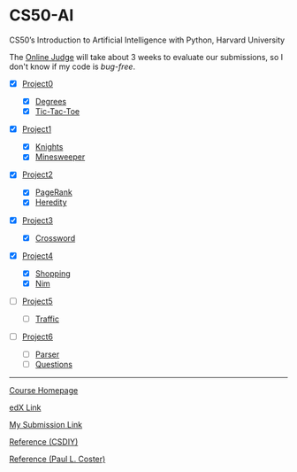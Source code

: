 # CS50-AI
CS50’s Introduction to Artificial Intelligence with Python, Harvard University



The [Online Judge](https://cs50.me/cs50ai) will take about 3 weeks to evaluate our submissions, so I don't know if my code is *bug-free*.

- [x] [Project0](https://cs50.harvard.edu/ai/2020/projects/0/)

  - [x] [Degrees](https://cs50.harvard.edu/ai/2020/projects/0/degrees/)
  - [x] [Tic-Tac-Toe](https://cs50.harvard.edu/ai/2020/projects/0/tictactoe/)
- [x] [Project1](https://cs50.harvard.edu/ai/2020/projects/1/)

  - [x] [Knights](https://cs50.harvard.edu/ai/2020/projects/1/knights/)
  - [x] [Minesweeper](https://cs50.harvard.edu/ai/2020/projects/1/minesweeper/)
- [x] [Project2](https://cs50.harvard.edu/ai/2020/projects/2/)

  - [x] [PageRank](https://cs50.harvard.edu/ai/2020/projects/2/pagerank/)
  - [x] [Heredity](https://cs50.harvard.edu/ai/2020/projects/2/heredity/)
- [x] [Project3](https://cs50.harvard.edu/ai/2020/projects/3/)

  - [x] [Crossword](https://cs50.harvard.edu/ai/2020/projects/3/crossword/)
- [x] [Project4](https://cs50.harvard.edu/ai/2020/projects/4/)

  - [x] [Shopping](https://cs50.harvard.edu/ai/2020/projects/4/shopping/)
  - [x] [Nim](https://cs50.harvard.edu/ai/2020/projects/4/nim/)
- [ ] [Project5](https://cs50.harvard.edu/ai/2020/projects/5/)

  - [ ] [Traffic](https://cs50.harvard.edu/ai/2020/projects/5/traffic/)
- [ ] [Project6](https://cs50.harvard.edu/ai/2020/projects/6/)

  - [ ] [Parser](https://cs50.harvard.edu/ai/2020/projects/6/parser/)
  - [ ] [Questions](https://cs50.harvard.edu/ai/2020/projects/6/questions/)
  
---

[Course Homepage](https://cs50.harvard.edu/ai/2020/)

[edX Link](https://www.edx.org/course/cs50s-introduction-to-artificial-intelligence-with-python)

[My Submission Link](https://github.com/me50/xuyanshi) 

[Reference (CSDIY)](https://github.com/PKUFlyingPig/cs50_ai)

[Reference (Paul L. Coster)](https://plcoster.github.io/homepage/cs50ai_projects.html)
